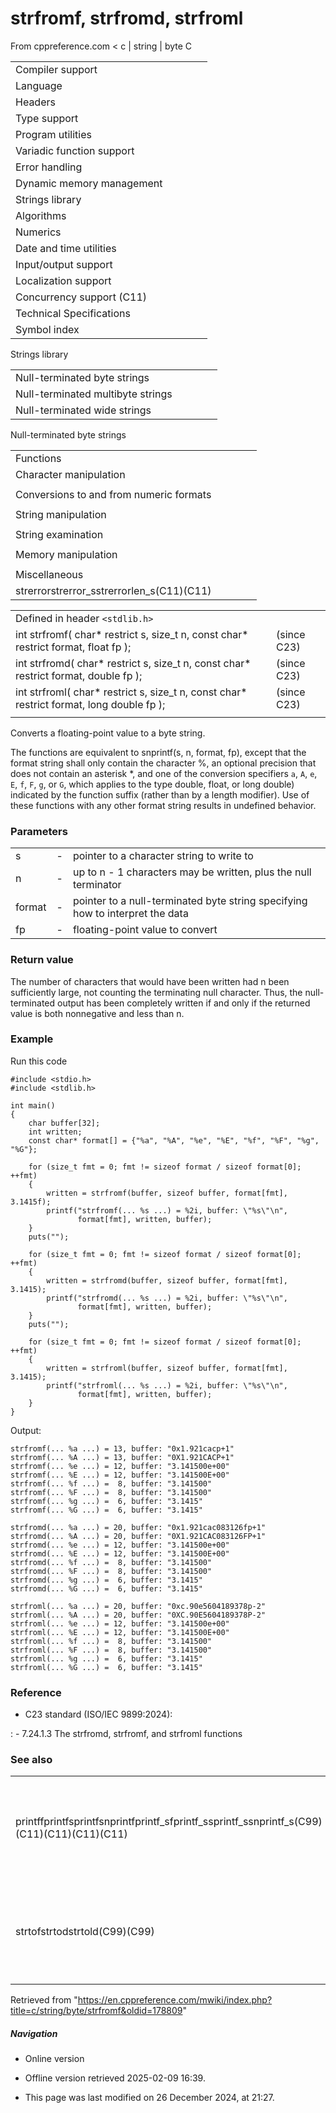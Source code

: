 # strfromf, strfromd, strfroml

From cppreference.com
< c‎ | string‎ | byte
 C

|  |  |  |  |  |
| --- | --- | --- | --- | --- |
| Compiler support | | | | |
| Language | | | | |
| Headers | | | | |
| Type support | | | | |
| Program utilities | | | | |
| Variadic function support | | | | |
| Error handling | | | | |
| Dynamic memory management | | | | |
| Strings library | | | | |
| Algorithms | | | | |
| Numerics | | | | |
| Date and time utilities | | | | |
| Input/output support | | | | |
| Localization support | | | | |
| Concurrency support (C11) | | | | |
| Technical Specifications | | | | |
| Symbol index | | | | |

 Strings library

|  |  |  |  |  |
| --- | --- | --- | --- | --- |
| Null-terminated byte strings | | | | |
| Null-terminated multibyte strings | | | | |
| Null-terminated wide strings | | | | |

 Null-terminated byte strings

|  |  |  |  |  |
| --- | --- | --- | --- | --- |
| Functions | | | | |
| Character manipulation | | | | |
| |  |  |  |  |  | | --- | --- | --- | --- | --- | | isalnum | | | | | | isalpha | | | | | | islower | | | | | | isupper | | | | | | isdigit | | | | | | isxdigit | | | | | | isblank(C99) | | | | | | |  |  |  |  |  | | --- | --- | --- | --- | --- | | iscntrl | | | | | | isgraph | | | | | | isspace | | | | | | isprint | | | | | | ispunct | | | | | | tolower | | | | | | toupper | | | | | |
| Conversions to and from numeric formats | | | | |
| |  |  |  |  |  | | --- | --- | --- | --- | --- | | atoiatolatoll(C99) | | | | | | atof | | | | | | strtolstrtoll(C99) | | | | | | strtoulstrtoull(C99) | | | | | | |  |  |  |  |  | | --- | --- | --- | --- | --- | | strtoimaxstrtoumax(C99)(C99) | | | | | | strtofstrtodstrtold(C99)(C99) | | | | | | ****strfromfstrfromdstrfroml****(C23)(C23)(C23) | | | | | |
| String manipulation | | | | |
| |  |  |  |  |  | | --- | --- | --- | --- | --- | | strcpystrcpy_s(C11) | | | | | | strncpystrncpy_s(C11) | | | | | | strcatstrcat_s(C11) | | | | | | |  |  |  |  |  | | --- | --- | --- | --- | --- | | strncatstrncat_s(C11) | | | | | | strxfrm | | | | | | strdup(C23) | | | | | | strndup(C23) | | | | | |  | | | | | |
| String examination | | | | |
| |  |  |  |  |  | | --- | --- | --- | --- | --- | | strlenstrnlen_s(C11) | | | | | | strcmp | | | | | | strncmp | | | | | | strcoll | | | | | | strchr | | | | | | strrchr | | | | | | |  |  |  |  |  | | --- | --- | --- | --- | --- | | strspn | | | | | | strcspn | | | | | | strpbrk | | | | | | strstr | | | | | | strtokstrtok_s(C11) | | | | | |  | | | | | |
| Memory manipulation | | | | |
| |  |  |  |  |  | | --- | --- | --- | --- | --- | | memchr | | | | | | memcmp | | | | | | memsetmemset_explicitmemset_s(C23)(C11) | | | | | | |  |  |  |  |  | | --- | --- | --- | --- | --- | | memcpymemcpy_s(C11) | | | | | | memmovememmove_s(C11) | | | | | | memccpy(C23) | | | | | |
| Miscellaneous | | | | |
| strerrorstrerror_sstrerrorlen_s(C11)(C11) | | | | |

|  |  |  |
| --- | --- | --- |
| Defined in header `<stdlib.h>` |  |  |
| int strfromf( char\* restrict s, size_t n, const char\* restrict format, float fp ); |  | (since C23) |
| int strfromd( char\* restrict s, size_t n, const char\* restrict format, double fp ); |  | (since C23) |
| int strfroml( char\* restrict s, size_t n, const char\* restrict format, long double fp ); |  | (since C23) |
|  |  |  |

Converts a floating-point value to a byte string.

The functions are equivalent to snprintf(s, n, format, fp), except that the format string shall only contain the character %, an optional precision that does not contain an asterisk \*, and one of the conversion specifiers `a`, `A`, `e`, `E`, `f`, `F`, `g`, or `G`, which applies to the type double, float, or long double) indicated by the function suffix (rather than by a length modifier). Use of these functions with any other format string results in undefined behavior.

### Parameters

|  |  |  |
| --- | --- | --- |
| s | - | pointer to a character string to write to |
| n | - | up to n - 1 characters may be written, plus the null terminator |
| format | - | pointer to a null-terminated byte string specifying how to interpret the data |
| fp | - | floating-point value to convert |

### Return value

The number of characters that would have been written had n been sufficiently large, not counting the terminating null character. Thus, the null-terminated output has been completely written if and only if the returned value is both nonnegative and less than n.

### Example

Run this code

```
#include <stdio.h>
#include <stdlib.h>
 
int main()
{
    char buffer[32];
    int written;
    const char* format[] = {"%a", "%A", "%e", "%E", "%f", "%F", "%g", "%G"};
 
    for (size_t fmt = 0; fmt != sizeof format / sizeof format[0]; ++fmt)
    {
        written = strfromf(buffer, sizeof buffer, format[fmt], 3.1415f);
        printf("strfromf(... %s ...) = %2i, buffer: \"%s\"\n",
               format[fmt], written, buffer);
    }
    puts("");
 
    for (size_t fmt = 0; fmt != sizeof format / sizeof format[0]; ++fmt)
    {
        written = strfromd(buffer, sizeof buffer, format[fmt], 3.1415);
        printf("strfromd(... %s ...) = %2i, buffer: \"%s\"\n",
               format[fmt], written, buffer);
    }
    puts("");
 
    for (size_t fmt = 0; fmt != sizeof format / sizeof format[0]; ++fmt)
    {
        written = strfroml(buffer, sizeof buffer, format[fmt], 3.1415);
        printf("strfroml(... %s ...) = %2i, buffer: \"%s\"\n",
               format[fmt], written, buffer);
    }
}

```

Output:

```
strfromf(... %a ...) = 13, buffer: "0x1.921cacp+1"
strfromf(... %A ...) = 13, buffer: "0X1.921CACP+1"
strfromf(... %e ...) = 12, buffer: "3.141500e+00"
strfromf(... %E ...) = 12, buffer: "3.141500E+00"
strfromf(... %f ...) =  8, buffer: "3.141500"
strfromf(... %F ...) =  8, buffer: "3.141500"
strfromf(... %g ...) =  6, buffer: "3.1415"
strfromf(... %G ...) =  6, buffer: "3.1415"
 
strfromd(... %a ...) = 20, buffer: "0x1.921cac083126fp+1"
strfromd(... %A ...) = 20, buffer: "0X1.921CAC083126FP+1"
strfromd(... %e ...) = 12, buffer: "3.141500e+00"
strfromd(... %E ...) = 12, buffer: "3.141500E+00"
strfromd(... %f ...) =  8, buffer: "3.141500"
strfromd(... %F ...) =  8, buffer: "3.141500"
strfromd(... %g ...) =  6, buffer: "3.1415"
strfromd(... %G ...) =  6, buffer: "3.1415"
 
strfroml(... %a ...) = 20, buffer: "0xc.90e5604189378p-2"
strfroml(... %A ...) = 20, buffer: "0XC.90E5604189378P-2"
strfroml(... %e ...) = 12, buffer: "3.141500e+00"
strfroml(... %E ...) = 12, buffer: "3.141500E+00"
strfroml(... %f ...) =  8, buffer: "3.141500"
strfroml(... %F ...) =  8, buffer: "3.141500"
strfroml(... %g ...) =  6, buffer: "3.1415"
strfroml(... %G ...) =  6, buffer: "3.1415"

```

### Reference

- C23 standard (ISO/IEC 9899:2024):

:   - 7.24.1.3 The strfromd, strfromf, and strfroml functions

### See also

|  |  |
| --- | --- |
| printffprintfsprintfsnprintfprintf_sfprintf_ssprintf_ssnprintf_s(C99)(C11)(C11)(C11)(C11) | prints formatted output to stdout, a file stream or a buffer   (function) |
| strtofstrtodstrtold(C99)(C99) | converts a byte string to a floating-point value   (function) |

Retrieved from "<https://en.cppreference.com/mwiki/index.php?title=c/string/byte/strfromf&oldid=178809>"

##### Navigation

- Online version
- Offline version retrieved 2025-02-09 16:39.

- This page was last modified on 26 December 2024, at 21:27.